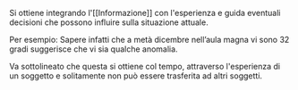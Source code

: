 Si ottiene integrando l'[[Informazione]] con l'esperienza e guida eventuali decisioni che possono influire sulla situazione attuale.

Per esempio: Sapere infatti che a metà dicembre nell’aula magna vi sono 32 gradi suggerisce che vi sia qualche anomalia.

Va sottolineato che questa si ottiene col tempo, attraverso l'esperienza di un soggetto e solitamente non può essere trasferita ad altri soggetti.